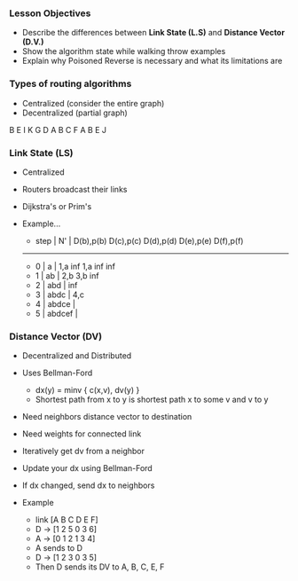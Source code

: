 ### Lesson Objectives
  * Describe the differences between __Link State (L.S)__ and
    __Distance Vector (D.V.)__
  * Show the algorithm state while walking throw examples
  * Explain why Poisoned Reverse is necessary and what its limitations are

### Types of routing algorithms
  * Centralized (consider the entire graph)
  * Decentralized (partial graph)

B E I K
G D A B C F
A B E J

### Link State (LS)
  * Centralized
  * Routers broadcast their links
  * Dijkstra's or Prim's

  * Example...
    - step | N'     |  D(b),p(b)  D(c),p(c)  D(d),p(d)  D(e),p(e)  D(f),p(f)
    - ----------------------------------------------------------------------
    - 0    | a      |  1,a        inf        1,a        inf        inf
    - 1    | ab     |             2,b                   3,b        inf
    - 2    | abd    |                                              inf
    - 3    | abdc   |                                              4,c
    - 4    | abdce  |
    - 5    | abdcef |

### Distance Vector (DV)
  * Decentralized and Distributed
  * Uses Bellman-Ford
    - dx(y) = minv { c(x,v), dv(y) }
    - Shortest path from x to y is shortest path x to some v and v to y
  * Need neighbors distance vector to destination
  * Need weights for connected link

  * Iteratively get dv from a neighbor
  * Update your dx using Bellman-Ford
  * If dx changed, send dx to neighbors
  * Example
    - link [A B C D E F]
    - D -> [1 2 5 0 3 6]
    - A -> [0 1 2 1 3 4]
    - A sends to D
    - D -> [1 2 3 0 3 5]
    - Then D sends its DV to A, B, C, E, F
